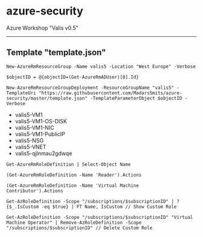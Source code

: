 # azure-security
Azure Workshop "Valis v0.5"

---------------
Template "template.json"
---------------
```
New-AzureRmResourceGroup -Name valis5 -Location "West Europe" -Verbose
```
```
$objectID = @{objectID=(Get-AzureRmADUser)[0].Id}
```
```
New-AzureRmResourceGroupDeployment -ResourceGroupName "valis5" -TemplateUri "https://raw.githubusercontent.com/MadarsSmits/azure-security/master/template.json" -TemplateParameterObject $objectID -Verbose
```

- valis5-VM1
- valis5-VM1-OS-DISK
- valis5-VM1-NIC
- valis5-VM1-PublicIP
- valis5-NSG
- valis5-VNET
- valis5-qjlnmau2gdwqe

```
Get-AzureRmRoleDefinition | Select-Object Name
```
```
(Get-AzureRmRoleDefinition -Name 'Reader').Actions
```
```
(Get-AzureRmRoleDefinition -Name 'Virtual Machine Contributor').Actions
```
```
Get-AzRoleDefinition -Scope "/subscriptions/$subscriptionID" | ? {$_.IsCustom -eq $true} | FT Name, IsCustom // Show Custom Role
```
```
Get-AzRoleDefinition -Scope "/subscriptions/$subscriptionID" "Virtual Machine Operator" | Remove-AzRoleDefinition -Scope "/subscriptions/$subscriptionID" // Delete Custom Role
```